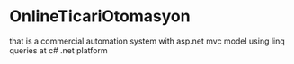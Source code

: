# OnlineTicariOtomasyon
that is a commercial automation system with asp.net mvc model using linq queries at c# .net platform
